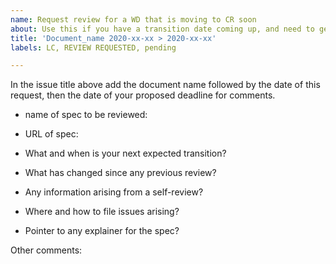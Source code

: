 ```yaml
---
name: Request review for a WD that is moving to CR soon
about: Use this if you have a transition date coming up, and need to get a final review.
title: 'Document_name 2020-xx-xx > 2020-xx-xx'
labels: LC, REVIEW REQUESTED, pending

---
```

In the issue title above add the document name followed by the date of this request, then the date of your proposed deadline for comments.

- name of spec to be reviewed: 
- URL of spec: 

- What and when is your next expected transition? 
- What has changed since any previous review? 
- Any information arising from a self-review? 
- Where and how to file issues arising? 
- Pointer to any explainer for the spec? 

Other comments:
